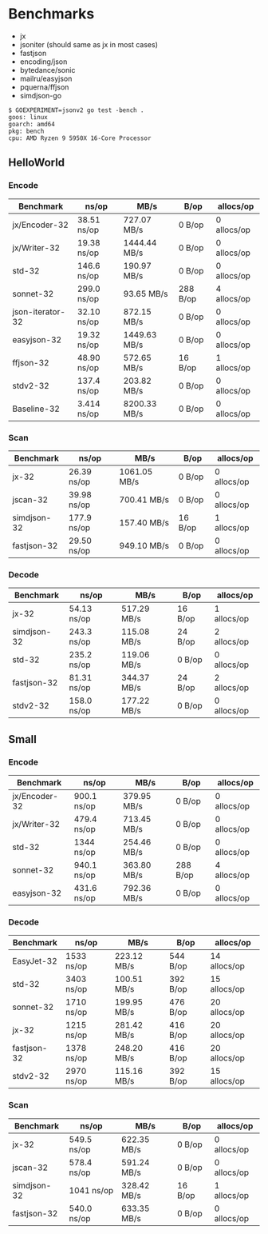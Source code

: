 # Benchmarks

* jx
* jsoniter (should same as jx in most cases)
* fastjson
* encoding/json
* bytedance/sonic
* mailru/easyjson
* pquerna/ffjson
* simdjson-go

```
$ GOEXPERIMENT=jsonv2 go test -bench .
goos: linux
goarch: amd64
pkg: bench
cpu: AMD Ryzen 9 5950X 16-Core Processor
```

## HelloWorld

### Encode

| Benchmark        | ns/op       | MB/s         | B/op     | allocs/op   |
|------------------|-------------|--------------|----------|-------------|
| jx/Encoder-32    | 38.51 ns/op | 727.07 MB/s  | 0 B/op   | 0 allocs/op |
| jx/Writer-32     | 19.38 ns/op | 1444.44 MB/s | 0 B/op   | 0 allocs/op |
| std-32           | 146.6 ns/op | 190.97 MB/s  | 0 B/op   | 0 allocs/op |
| sonnet-32        | 299.0 ns/op | 93.65 MB/s   | 288 B/op | 4 allocs/op |
| json-iterator-32 | 32.10 ns/op | 872.15 MB/s  | 0 B/op   | 0 allocs/op |
| easyjson-32      | 19.32 ns/op | 1449.63 MB/s | 0 B/op   | 0 allocs/op |
| ffjson-32        | 48.90 ns/op | 572.65 MB/s  | 16 B/op  | 1 allocs/op |
| stdv2-32         | 137.4 ns/op | 203.82 MB/s  | 0 B/op   | 0 allocs/op |
| Baseline-32      | 3.414 ns/op | 8200.33 MB/s | 0 B/op   | 0 allocs/op |

### Scan

| Benchmark   | ns/op       | MB/s         | B/op    | allocs/op   |
|-------------|-------------|--------------|---------|-------------|
| jx-32       | 26.39 ns/op | 1061.05 MB/s | 0 B/op  | 0 allocs/op |
| jscan-32    | 39.98 ns/op | 700.41 MB/s  | 0 B/op  | 0 allocs/op |
| simdjson-32 | 177.9 ns/op | 157.40 MB/s  | 16 B/op | 1 allocs/op |
| fastjson-32 | 29.50 ns/op | 949.10 MB/s  | 0 B/op  | 0 allocs/op |
### Decode


| Benchmark   | ns/op       | MB/s        | B/op    | allocs/op   |
|-------------|-------------|-------------|---------|-------------|
| jx-32       | 54.13 ns/op | 517.29 MB/s | 16 B/op | 1 allocs/op |
| simdjson-32 | 243.3 ns/op | 115.08 MB/s | 24 B/op | 2 allocs/op |
| std-32      | 235.2 ns/op | 119.06 MB/s | 0 B/op  | 0 allocs/op |
| fastjson-32 | 81.31 ns/op | 344.37 MB/s | 24 B/op | 2 allocs/op |
| stdv2-32    | 158.0 ns/op | 177.22 MB/s | 0 B/op  | 0 allocs/op |

## Small

### Encode
| Benchmark     | ns/op       | MB/s        | B/op     | allocs/op   |
|---------------|-------------|-------------|----------|-------------|
| jx/Encoder-32 | 900.1 ns/op | 379.95 MB/s | 0 B/op   | 0 allocs/op |
| jx/Writer-32  | 479.4 ns/op | 713.45 MB/s | 0 B/op   | 0 allocs/op |
| std-32        | 1344 ns/op  | 254.46 MB/s | 0 B/op   | 0 allocs/op |
| sonnet-32     | 940.1 ns/op | 363.80 MB/s | 288 B/op | 4 allocs/op |
| easyjson-32   | 431.6 ns/op | 792.36 MB/s | 0 B/op   | 0 allocs/op |

### Decode
| Benchmark   | ns/op      | MB/s        | B/op     | allocs/op    |
|-------------|------------|-------------|----------|--------------|
| EasyJet-32  | 1533 ns/op | 223.12 MB/s | 544 B/op | 14 allocs/op |
| std-32      | 3403 ns/op | 100.51 MB/s | 392 B/op | 15 allocs/op |
| sonnet-32   | 1710 ns/op | 199.95 MB/s | 476 B/op | 20 allocs/op |
| jx-32       | 1215 ns/op | 281.42 MB/s | 416 B/op | 20 allocs/op |
| fastjson-32 | 1378 ns/op | 248.20 MB/s | 416 B/op | 20 allocs/op |
| stdv2-32    | 2970 ns/op | 115.16 MB/s | 392 B/op | 15 allocs/op |

### Scan
| Benchmark   | ns/op       | MB/s        | B/op    | allocs/op   |
|-------------|-------------|-------------|---------|-------------|
| jx-32       | 549.5 ns/op | 622.35 MB/s | 0 B/op  | 0 allocs/op |
| jscan-32    | 578.4 ns/op | 591.24 MB/s | 0 B/op  | 0 allocs/op |
| simdjson-32 | 1041 ns/op  | 328.42 MB/s | 16 B/op | 1 allocs/op |
| fastjson-32 | 540.0 ns/op | 633.35 MB/s | 0 B/op  | 0 allocs/op |
